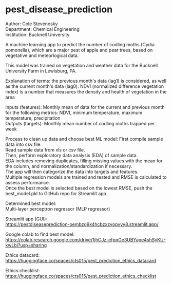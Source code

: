 # pest_disease_prediction
Author: Cole Stevenosky  
Department: Chemical Engineering  
Institution: Bucknell University  

A machine learning app to predict the number of codling moths (Cydia pomonella), which are a major pest of apple and pear trees, based on vegetative and meteorlogical data.

This model was trained on vegetation and weather data for the Bucknell University Farm in Lewisburg, PA.

Explanation of terms: the previous month's data (lag1) is considered, as well as the current month's data (lag0). NDVI (normalized difference vegetation index) is a number that measures the density and health of vegetation in the area

Inputs (features): Monthly mean of data for the current and previous month for the following metrics: NDVI, minimum temperature, maximum temperature, precipitation  
Outputs (targets): Monthly mean number of codling moths trapped per week

Process to clean up data and choose best ML model:
First compile sample data into csv file.  
Read sample data from xls or csv file.  
Then, perform exploratory data analysis (EDA) of sample data.  
EDA includes removing duplicates, filling missing values with the mean for the column, and normalization/standardization if necessary.  
The app will then categorize the data into targets and features.  
Multiple regression models are trained and tested and RMSE is calculated to assess performance.  
Once the best model is selected based on the lowest RMSE, push the best_model.pkl to GitHub repo for Streamlit app.

Determined best model:  
Multi-layer perceptron regressor (MLP regressor)

Streamlit app (GUI):  
https://pestdiseaseprediction-oembzg9k4hcbzxzyopvyy8.streamlit.app/

Google colab to find best model:  
https://colab.research.google.com/drive/1jhCJz-efppGe3UBYape4shSyKU-kwLbi?usp=sharing

Ethics datacard:  
https://huggingface.co/spaces/cts015/pest_prediction_ethics_datacard

Ethics checklist:  
https://huggingface.co/spaces/cts015/pest_prediction_ethics_checklist

